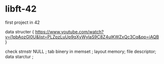# libft-42
first project in 42 

data structer
{
https://www.youtube.com/watch?v=i1pbAozGl0U&list=PLZpzLuUp9qXyWylaS9C8Z4uIKWZxQc3Cq&pp=iAQB
}


check strnstr NULL ;
tab binery in memset ;
layout memory;
file descriptor;
data starctur   ;